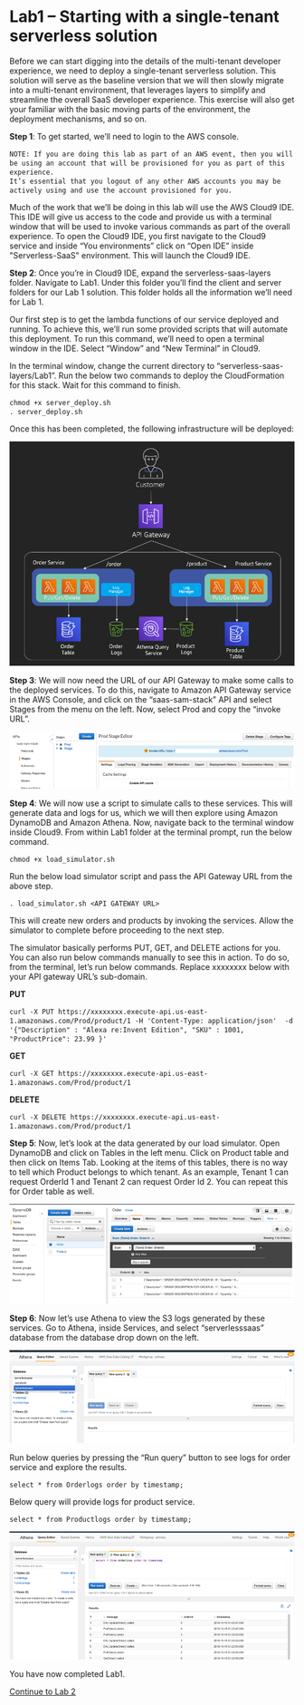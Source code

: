 # Lab1 – Starting with a single-tenant serverless solution

Before we can start digging into the details of the multi-tenant developer experience, we need to deploy a single-tenant serverless solution. This solution will serve as the baseline version that we will then slowly migrate into a multi-tenant environment, that leverages layers to simplify and streamline the overall SaaS developer experience. This exercise will also get your familiar with the basic moving parts of the environment, the deployment mechanisms, and so on.

<b>Step 1</b>: To get started, we’ll need to login to the AWS console. 

    NOTE: If you are doing this lab as part of an AWS event, then you will be using an account that will be provisioned for you as part of this experience. 
    It’s essential that you logout of any other AWS accounts you may be actively using and use the account provisioned for you. 

Much of the work that we’ll be doing in this lab will use the AWS Cloud9 IDE. This IDE will give us access to the code and provide us with a terminal window that will be used to invoke various commands as part of the overall experience. To open the Cloud9 IDE, you first navigate to the Cloud9 service and inside “You environments” click on “Open IDE” inside "Serverless-SaaS" environment. This will launch the Cloud9 IDE.

<b>Step 2</b>: Once you’re in Cloud9 IDE, expand the serverless-saas-layers folder. Navigate to Lab1. Under this folder you’ll find the client and server folders for our Lab 1 solution. This folder holds all the information we’ll need for Lab 1. 

Our first step is to get the lambda functions of our service deployed and running. To achieve this, we’ll run some provided scripts that will automate this deployment. To run this command, we’ll need to open a terminal window in the IDE. Select “Window” and “New Terminal” in Cloud9. 

In the terminal window, change the current directory to “serverless-saas-layers/Lab1”. Run the below two commands to deploy the CloudFormation for this stack. Wait for this command to finish.

```
chmod +x server_deploy.sh
. server_deploy.sh
```

Once this has been completed, the following infrastructure will be deployed:

<p align="center"><img src="../Images/Lab1-Architecture.png" alt="Architecture Overview"/></p>

<b>Step 3</b>: We will now need the URL of our API Gateway to make some calls to the deployed services. To do this, navigate to Amazon API Gateway service in the AWS Console, and click on the “saas-sam-stack” API and select Stages from the menu on the left. Now, select Prod and copy the “invoke URL”.

<p align="center"><kbd><img src="../Images/Lab1-APIGateway.png" alt="Architecture Overview"/></kbd></p>

<b>Step 4</b>: We will now use a script to simulate calls to these services. This will generate data and logs for us, which we will then explore using Amazon DynamoDB and Amazon Athena. Now, navigate back to the terminal window inside Cloud9. From within Lab1 folder at the terminal prompt, run the below command.

```
chmod +x load_simulator.sh
```

Run the below load simulator script and pass the API Gateway URL from the above step.

```
. load_simulator.sh <API GATEWAY URL> 
```

This will create new orders and products by invoking the services. Allow the simulator to complete before proceeding to the next step.

The simulator basically performs PUT, GET, and DELETE actions for you. You can also run below commands manually to see this in action. To do so, from the terminal, let’s run below commands. Replace xxxxxxxx below with your API gateway URL’s sub-domain.

<b>PUT</b>
```
curl -X PUT https://xxxxxxxx.execute-api.us-east-1.amazonaws.com/Prod/product/1 -H 'Content-Type: application/json'  -d '{"Description" : "Alexa re:Invent Edition", "SKU" : 1001, "ProductPrice": 23.99 }'
```
 
<b>GET</b>
```
curl -X GET https://xxxxxxxx.execute-api.us-east-1.amazonaws.com/Prod/product/1
```
 
<b>DELETE</b>
``` 
curl -X DELETE https://xxxxxxxx.execute-api.us-east-1.amazonaws.com/Prod/product/1
```

<b>Step 5</b>: Now, let’s look at the data generated by our load simulator. Open DynamoDB and click on Tables in the left menu. Click on Product table and then click on Items Tab. Looking at the items of this tables, there is no way to tell which Product belongs to which tenant. As an example, Tenant 1 can request OrderId 1 and Tenant 2 can request Order Id 2. You can repeat this for Order table as well.

<p align="center"><kbd><img src="../Images/Lab1-DynamoDB.png" alt="Lab 1 - DynamoDB"/></kbd></p>

<b>Step 6</b>: Now let’s use Athena to view the S3 logs generated by these services. Go to Athena, inside Services, and select “serverlesssaas” database from the database drop down on the left. 

<p align="center"><kbd><img src="../Images/Lab1-Athena.png" alt="Lab 3 - Athena"/></kbd></p>

Run below queries by pressing the “Run query” button to see logs for order service and explore the results.
```
select * from Orderlogs order by timestamp;
```
Below query will provide logs for product service.
```
select * from Productlogs order by timestamp;
```

<p align="center"><kbd><img src="../Images/Lab1-AthenaResults.png" alt="Lab 1 - Athena Results"/></kbd></p>

You have now completed Lab1. 

[Continue to Lab 2](../Lab2/README.md)